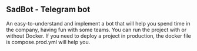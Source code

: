 ## SadBot - Telegram bot

An easy-to-understand and implement a bot that will help you spend time in the company, having fun with some teams.
You can run the project with or without Docker. If you need to deploy a project in production, the docker file is compose.prod.yml will help you.